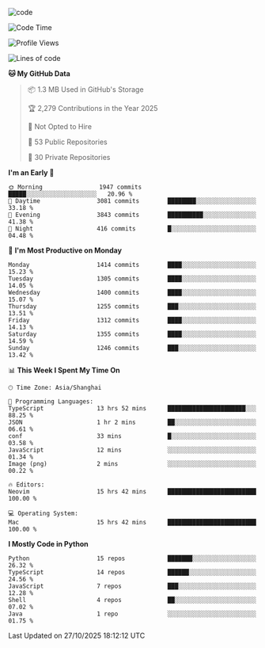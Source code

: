 
<!--
**liuyaanng/liuyaanng** is a ✨ _special_ ✨ repository because its `README.md` (this file) appears on your GitHub profile.

Here are some ideas to get you started:

- 🔭 I’m currently working on ...
- 🌱 I’m currently learning ...
- 👯 I’m looking to collaborate on ...
- 🤔 I’m looking for help with ...
- 💬 Ask me about ...
- 📫 How to reach me: ...
- 😄 Pronouns: ...
- ⚡ Fun fact: ...
-->


![code](https://cdn.jsdelivr.net/gh/liuyaanng/liuyaanng@1.0/code.gif) 

<!--START_SECTION:waka-->
![Code Time](http://img.shields.io/badge/Code%20Time-2%2C059%20hrs%204%20mins-blue)

![Profile Views](http://img.shields.io/badge/Profile%20Views-0-blue)

![Lines of code](https://img.shields.io/badge/From%20Hello%20World%20I%27ve%20Written-29.0%20million%20lines%20of%20code-blue)

**🐱 My GitHub Data** 

> 📦 1.3 MB Used in GitHub's Storage 
 > 
> 🏆 2,279 Contributions in the Year 2025
 > 
> 🚫 Not Opted to Hire
 > 
> 📜 53 Public Repositories 
 > 
> 🔑 30 Private Repositories 
 > 
**I'm an Early 🐤** 

```text
🌞 Morning                1947 commits        █████░░░░░░░░░░░░░░░░░░░░   20.96 % 
🌆 Daytime                3081 commits        ████████░░░░░░░░░░░░░░░░░   33.18 % 
🌃 Evening                3843 commits        ██████████░░░░░░░░░░░░░░░   41.38 % 
🌙 Night                  416 commits         █░░░░░░░░░░░░░░░░░░░░░░░░   04.48 % 
```
📅 **I'm Most Productive on Monday** 

```text
Monday                   1414 commits        ████░░░░░░░░░░░░░░░░░░░░░   15.23 % 
Tuesday                  1305 commits        ████░░░░░░░░░░░░░░░░░░░░░   14.05 % 
Wednesday                1400 commits        ████░░░░░░░░░░░░░░░░░░░░░   15.07 % 
Thursday                 1255 commits        ███░░░░░░░░░░░░░░░░░░░░░░   13.51 % 
Friday                   1312 commits        ████░░░░░░░░░░░░░░░░░░░░░   14.13 % 
Saturday                 1355 commits        ████░░░░░░░░░░░░░░░░░░░░░   14.59 % 
Sunday                   1246 commits        ███░░░░░░░░░░░░░░░░░░░░░░   13.42 % 
```


📊 **This Week I Spent My Time On** 

```text
🕑︎ Time Zone: Asia/Shanghai

💬 Programming Languages: 
TypeScript               13 hrs 52 mins      ██████████████████████░░░   88.25 % 
JSON                     1 hr 2 mins         ██░░░░░░░░░░░░░░░░░░░░░░░   06.61 % 
conf                     33 mins             █░░░░░░░░░░░░░░░░░░░░░░░░   03.58 % 
JavaScript               12 mins             ░░░░░░░░░░░░░░░░░░░░░░░░░   01.34 % 
Image (png)              2 mins              ░░░░░░░░░░░░░░░░░░░░░░░░░   00.22 % 

🔥 Editors: 
Neovim                   15 hrs 42 mins      █████████████████████████   100.00 % 

💻 Operating System: 
Mac                      15 hrs 42 mins      █████████████████████████   100.00 % 
```

**I Mostly Code in Python** 

```text
Python                   15 repos            ███████░░░░░░░░░░░░░░░░░░   26.32 % 
TypeScript               14 repos            ██████░░░░░░░░░░░░░░░░░░░   24.56 % 
JavaScript               7 repos             ███░░░░░░░░░░░░░░░░░░░░░░   12.28 % 
Shell                    4 repos             ██░░░░░░░░░░░░░░░░░░░░░░░   07.02 % 
Java                     1 repo              ░░░░░░░░░░░░░░░░░░░░░░░░░   01.75 % 
```




 Last Updated on 27/10/2025 18:12:12 UTC
<!--END_SECTION:waka-->
